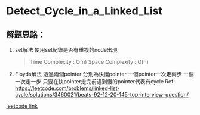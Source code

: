 # Detect_Cycle_in_a_Linked_List


## 解題思路：

1. set解法
    使用set紀錄是否有重複的node出現
    > Time Complexity : O(n)
    > Space Complexity : O(n)
2. Floyds解法
    透過兩個pointer 分別為快慢pointer 一個pointer一次走兩步 一個一次走一步 只要在快pointer走完前遇到慢的pointer代表有cycle
    Ref: https://leetcode.com/problems/linked-list-cycle/solutions/3460021/beats-92-12-20-145-top-interview-question/

[leetcode link](https://leetcode.com/problems/reverse-linked-list/description/)